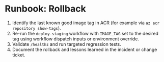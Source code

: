 # Runbook: Rollback

1. Identify the last known good image tag in ACR (for example via `az acr repository show-tags`).
2. Re-run the `deploy-staging` workflow with `IMAGE_TAG` set to the desired tag using workflow dispatch inputs or environment override.
3. Validate `/healthz` and run targeted regression tests.
4. Document the rollback and lessons learned in the incident or change ticket.
